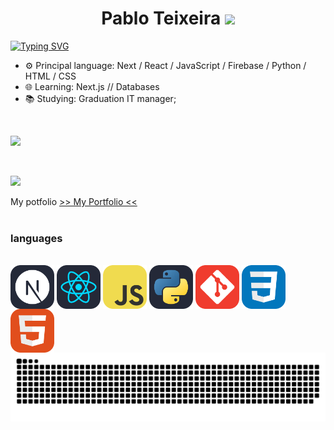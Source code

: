 <h1 align="center">Pablo Teixeira</a> <img src="https://user-images.githubusercontent.com/64318469/176737130-33ef105d-385a-43e4-a68e-33ac3f19ab12.gif" height="32" /></h1>



[![Typing SVG](https://readme-typing-svg.demolab.com?font=Fira+Code&pause=1000&color=7F3DE6&width=435&lines=Fullstack+developer)](https://git.io/typing-svg)

- ⚙️ Principal language: Next / React / JavaScript / Firebase / Python / HTML / CSS
- 🌐 Learning: Next.js // Databases
- 📚 Studying: Graduation IT manager;

</br>
<div>

<a href="https://www.linkedin.com/in/pabloteixeiraimproving/" target="_blank"><img src="https://img.shields.io/badge/-LinkedIn-%230077B5?style=for-the-badge&logo=linkedin&logoColor=white" target="_blank"></a>

<br/>

![](https://komarev.com/ghpvc/?username=Pabloodev&color=blue)

My potfolio
[ >> My Portfolio <<](https://www.pabloteixeira.site/) <br><br>

### languages

  <div style="display: inline_block"><br>
  <img align="center" title="Next" height="70" src="https://github.com/tandpfun/skill-icons/raw/main/icons/NextJS-Dark.svg">
  <img align="center" title="React" height="70" src="https://github.com/tandpfun/skill-icons/raw/main/icons/React-Dark.svg">
  <img align="center" title="JS" height="70" src="https://github.com/tandpfun/skill-icons/raw/main/icons/JavaScript.svg">
  <img align="center" title="Python" height="70" src="https://github.com/tandpfun/skill-icons/raw/main/icons/Python-Dark.svg">
  <img align="center" title="Git" height="70" src="https://github.com/tandpfun/skill-icons/raw/main/icons/Git.svg">
  <img align="center" title="CSS" height="70" src="https://github.com/tandpfun/skill-icons/raw/main/icons/CSS.svg">
  <img align="center" title="HTML" height="70" src="https://github.com/tandpfun/skill-icons/raw/main/icons/HTML.svg">
  
<picture>
  <source media="(prefers-color-scheme: dark)" srcset="https://raw.githubusercontent.com/Pabloodev/Pabloodev/output/github-contribution-grid-snake-dark.svg">
  <source media="(prefers-color-scheme: light)" srcset="https://raw.githubusercontent.com/Pabloodev/Pabloodev/output/github-contribution-grid-snake.svg">
  <img alt="github contribution grid snake animation" src="https://raw.githubusercontent.com/Pabloodev/Pabloodev/output/github-contribution-grid-snake.svg">
</picture>

</div>
  
  ##


</div>
